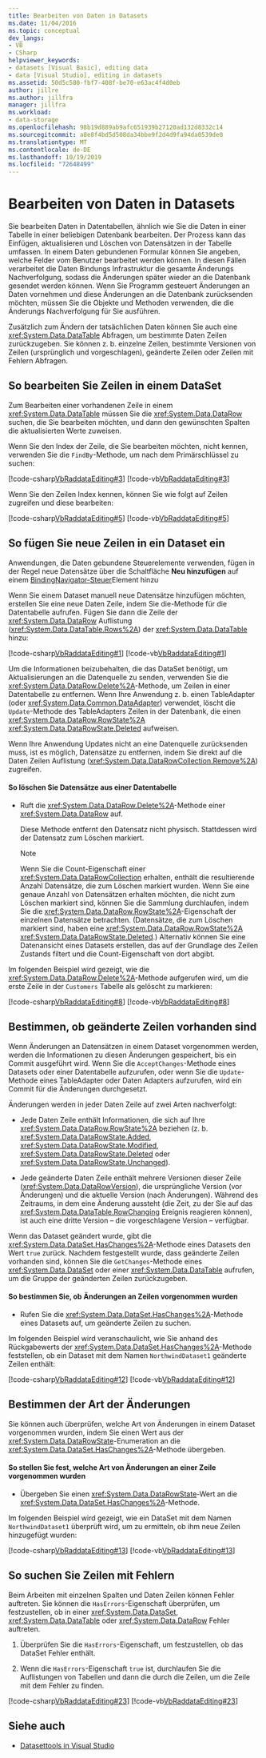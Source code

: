 ```yaml
---
title: Bearbeiten von Daten in Datasets
ms.date: 11/04/2016
ms.topic: conceptual
dev_langs:
- VB
- CSharp
helpviewer_keywords:
- datasets [Visual Basic], editing data
- data [Visual Studio], editing in datasets
ms.assetid: 50d5c580-fbf7-408f-be70-e63ac4f4d0eb
author: jillre
ms.author: jillfra
manager: jillfra
ms.workload:
- data-storage
ms.openlocfilehash: 98b19d889ab9afc651939b27120ad132d8332c14
ms.sourcegitcommit: a8e8f4bd5d508da34bbe9f2d4d9fa94da0539de0
ms.translationtype: MT
ms.contentlocale: de-DE
ms.lasthandoff: 10/19/2019
ms.locfileid: "72648499"
---
```

# <a name="edit-data-in-datasets"></a>Bearbeiten von Daten in Datasets
Sie bearbeiten Daten in Datentabellen, ähnlich wie Sie die Daten in einer Tabelle in einer beliebigen Datenbank bearbeiten. Der Prozess kann das Einfügen, aktualisieren und Löschen von Datensätzen in der Tabelle umfassen. In einem Daten gebundenen Formular können Sie angeben, welche Felder vom Benutzer bearbeitet werden können. In diesen Fällen verarbeitet die Daten Bindungs Infrastruktur die gesamte Änderungs Nachverfolgung, sodass die Änderungen später wieder an die Datenbank gesendet werden können. Wenn Sie Programm gesteuert Änderungen an Daten vornehmen und diese Änderungen an die Datenbank zurücksenden möchten, müssen Sie die Objekte und Methoden verwenden, die die Änderungs Nachverfolgung für Sie ausführen.

Zusätzlich zum Ändern der tatsächlichen Daten können Sie auch eine <xref:System.Data.DataTable> Abfragen, um bestimmte Daten Zeilen zurückzugeben. Sie können z. b. einzelne Zeilen, bestimmte Versionen von Zeilen (ursprünglich und vorgeschlagen), geänderte Zeilen oder Zeilen mit Fehlern Abfragen.

## <a name="to-edit-rows-in-a-dataset"></a>So bearbeiten Sie Zeilen in einem DataSet
Zum Bearbeiten einer vorhandenen Zeile in einem <xref:System.Data.DataTable> müssen Sie die <xref:System.Data.DataRow> suchen, die Sie bearbeiten möchten, und dann den gewünschten Spalten die aktualisierten Werte zuweisen.

Wenn Sie den Index der Zeile, die Sie bearbeiten möchten, nicht kennen, verwenden Sie die `FindBy`-Methode, um nach dem Primärschlüssel zu suchen:

[!code-csharp[VbRaddataEditing#3](../data-tools/codesnippet/CSharp/edit-data-in-datasets_1.cs)]
[!code-vb[VbRaddataEditing#3](../data-tools/codesnippet/VisualBasic/edit-data-in-datasets_1.vb)]

Wenn Sie den Zeilen Index kennen, können Sie wie folgt auf Zeilen zugreifen und diese bearbeiten:

[!code-csharp[VbRaddataEditing#5](../data-tools/codesnippet/CSharp/edit-data-in-datasets_2.cs)]
[!code-vb[VbRaddataEditing#5](../data-tools/codesnippet/VisualBasic/edit-data-in-datasets_2.vb)]

## <a name="to-insert-new-rows-into-a-dataset"></a>So fügen Sie neue Zeilen in ein Dataset ein
Anwendungen, die Daten gebundene Steuerelemente verwenden, fügen in der Regel neue Datensätze über die Schaltfläche **Neu hinzufügen** auf einem [BindingNavigator-Steuer](/dotnet/framework/winforms/controls/bindingnavigator-control-windows-forms)Element hinzu

Wenn Sie einem Dataset manuell neue Datensätze hinzufügen möchten, erstellen Sie eine neue Daten Zeile, indem Sie die-Methode für die Datentabelle aufrufen. Fügen Sie dann die Zeile der <xref:System.Data.DataRow> Auflistung (<xref:System.Data.DataTable.Rows%2A>) der <xref:System.Data.DataTable> hinzu:

[!code-csharp[VbRaddataEditing#1](../data-tools/codesnippet/CSharp/edit-data-in-datasets_3.cs)]
[!code-vb[VbRaddataEditing#1](../data-tools/codesnippet/VisualBasic/edit-data-in-datasets_3.vb)]

Um die Informationen beizubehalten, die das DataSet benötigt, um Aktualisierungen an die Datenquelle zu senden, verwenden Sie die <xref:System.Data.DataRow.Delete%2A>-Methode, um Zeilen in einer Datentabelle zu entfernen. Wenn Ihre Anwendung z. b. einen TableAdapter (oder <xref:System.Data.Common.DataAdapter>) verwendet, löscht die `Update`-Methode des TableAdapters Zeilen in der Datenbank, die einen <xref:System.Data.DataRow.RowState%2A> <xref:System.Data.DataRowState.Deleted> aufweisen.

Wenn Ihre Anwendung Updates nicht an eine Datenquelle zurücksenden muss, ist es möglich, Datensätze zu entfernen, indem Sie direkt auf die Daten Zeilen Auflistung (<xref:System.Data.DataRowCollection.Remove%2A>) zugreifen.

#### <a name="to-delete-records-from-a-data-table"></a>So löschen Sie Datensätze aus einer Datentabelle

- Ruft die <xref:System.Data.DataRow.Delete%2A>-Methode einer <xref:System.Data.DataRow> auf.

     Diese Methode entfernt den Datensatz nicht physisch. Stattdessen wird der Datensatz zum Löschen markiert.

    > [!NOTE]
    > Wenn Sie die Count-Eigenschaft einer <xref:System.Data.DataRowCollection> erhalten, enthält die resultierende Anzahl Datensätze, die zum Löschen markiert wurden. Wenn Sie eine genaue Anzahl von Datensätzen erhalten möchten, die nicht zum Löschen markiert sind, können Sie die Sammlung durchlaufen, indem Sie die <xref:System.Data.DataRow.RowState%2A>-Eigenschaft der einzelnen Datensätze betrachten. (Datensätze, die zum Löschen markiert sind, haben eine <xref:System.Data.DataRow.RowState%2A> <xref:System.Data.DataRowState.Deleted>.) Alternativ können Sie eine Datenansicht eines Datasets erstellen, das auf der Grundlage des Zeilen Zustands filtert und die Count-Eigenschaft von dort abgibt.

Im folgenden Beispiel wird gezeigt, wie die <xref:System.Data.DataRow.Delete%2A>-Methode aufgerufen wird, um die erste Zeile in der `Customers` Tabelle als gelöscht zu markieren:

[!code-csharp[VbRaddataEditing#8](../data-tools/codesnippet/CSharp/edit-data-in-datasets_4.cs)]
[!code-vb[VbRaddataEditing#8](../data-tools/codesnippet/VisualBasic/edit-data-in-datasets_4.vb)]

## <a name="determine-if-there-are-changed-rows"></a>Bestimmen, ob geänderte Zeilen vorhanden sind
Wenn Änderungen an Datensätzen in einem Dataset vorgenommen werden, werden die Informationen zu diesen Änderungen gespeichert, bis ein Commit ausgeführt wird. Wenn Sie die `AcceptChanges`-Methode eines Datasets oder einer Datentabelle aufzurufen, oder wenn Sie die `Update`-Methode eines TableAdapter oder Daten Adapters aufzurufen, wird ein Commit für die Änderungen durchgesetzt.

Änderungen werden in jeder Daten Zeile auf zwei Arten nachverfolgt:

- Jede Daten Zeile enthält Informationen, die sich auf Ihre <xref:System.Data.DataRow.RowState%2A> beziehen (z. b. <xref:System.Data.DataRowState.Added>, <xref:System.Data.DataRowState.Modified>, <xref:System.Data.DataRowState.Deleted> oder <xref:System.Data.DataRowState.Unchanged>).

- Jede geänderte Daten Zeile enthält mehrere Versionen dieser Zeile (<xref:System.Data.DataRowVersion>), die ursprüngliche Version (vor Änderungen) und die aktuelle Version (nach Änderungen). Während des Zeitraums, in dem eine Änderung aussteht (die Zeit, zu der Sie auf das <xref:System.Data.DataTable.RowChanging> Ereignis reagieren können), ist auch eine dritte Version – die vorgeschlagene Version – verfügbar.

Wenn das Dataset geändert wurde, gibt die <xref:System.Data.DataSet.HasChanges%2A>-Methode eines Datasets den Wert `true` zurück. Nachdem festgestellt wurde, dass geänderte Zeilen vorhanden sind, können Sie die `GetChanges`-Methode eines <xref:System.Data.DataSet> oder einer <xref:System.Data.DataTable> aufrufen, um die Gruppe der geänderten Zeilen zurückzugeben.

#### <a name="to-determine-if-changes-have-been-made-to-any-rows"></a>So bestimmen Sie, ob Änderungen an Zeilen vorgenommen wurden

- Rufen Sie die <xref:System.Data.DataSet.HasChanges%2A>-Methode eines Datasets auf, um geänderte Zeilen zu suchen.

Im folgenden Beispiel wird veranschaulicht, wie Sie anhand des Rückgabewerts der <xref:System.Data.DataSet.HasChanges%2A>-Methode feststellen, ob ein Dataset mit dem Namen `NorthwindDataset1` geänderte Zeilen enthält:

[!code-csharp[VbRaddataEditing#12](../data-tools/codesnippet/CSharp/edit-data-in-datasets_5.cs)]
[!code-vb[VbRaddataEditing#12](../data-tools/codesnippet/VisualBasic/edit-data-in-datasets_5.vb)]

## <a name="determine-the-type-of-changes"></a>Bestimmen der Art der Änderungen
Sie können auch überprüfen, welche Art von Änderungen in einem Dataset vorgenommen wurden, indem Sie einen Wert aus der <xref:System.Data.DataRowState>-Enumeration an die <xref:System.Data.DataSet.HasChanges%2A>-Methode übergeben.

#### <a name="to-determine-what-type-of-changes-have-been-made-to-a-row"></a>So stellen Sie fest, welche Art von Änderungen an einer Zeile vorgenommen wurden

- Übergeben Sie einen <xref:System.Data.DataRowState>-Wert an die <xref:System.Data.DataSet.HasChanges%2A>-Methode.

Im folgenden Beispiel wird gezeigt, wie ein DataSet mit dem Namen `NorthwindDataset1` überprüft wird, um zu ermitteln, ob ihm neue Zeilen hinzugefügt wurden:

[!code-csharp[VbRaddataEditing#13](../data-tools/codesnippet/CSharp/edit-data-in-datasets_6.cs)]
[!code-vb[VbRaddataEditing#13](../data-tools/codesnippet/VisualBasic/edit-data-in-datasets_6.vb)]

## <a name="to-locate-rows-that-have-errors"></a>So suchen Sie Zeilen mit Fehlern
Beim Arbeiten mit einzelnen Spalten und Daten Zeilen können Fehler auftreten. Sie können die `HasErrors`-Eigenschaft überprüfen, um festzustellen, ob in einer <xref:System.Data.DataSet>, <xref:System.Data.DataTable> oder <xref:System.Data.DataRow> Fehler auftreten.

1. Überprüfen Sie die `HasErrors`-Eigenschaft, um festzustellen, ob das DataSet Fehler enthält.

2. Wenn die `HasErrors`-Eigenschaft `true` ist, durchlaufen Sie die Auflistungen von Tabellen und dann die durch die Zeilen, um die Zeile mit dem Fehler zu finden.

[!code-csharp[VbRaddataEditing#23](../data-tools/codesnippet/CSharp/edit-data-in-datasets_7.cs)]
[!code-vb[VbRaddataEditing#23](../data-tools/codesnippet/VisualBasic/edit-data-in-datasets_7.vb)]

## <a name="see-also"></a>Siehe auch

- [Datasettools in Visual Studio](../data-tools/dataset-tools-in-visual-studio.md)